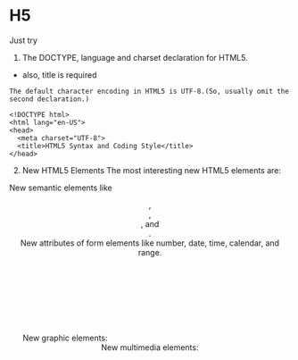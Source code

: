 # H5
Just try

1. The DOCTYPE, language and charset declaration for HTML5.
- also, title is required
 ```
 The default character encoding in HTML5 is UTF-8.(So, usually omit the second declaration.)
 ```
 ```
<!DOCTYPE html>  
<html lang="en-US">  
<head> 
   <meta charset="UTF-8"> 
   <title>HTML5 Syntax and Coding Style</title>  
</head>  
 ```
2. New HTML5 Elements 
The most interesting new HTML5 elements are:   

New semantic elements like <header>, <footer>, <article>, and <section>.  
New attributes of form elements like number, date, time, calendar, and range.  
New graphic elements: <svg> and <canvas>.  
New multimedia elements: <audio> and <video>. 
   
3. jsut use lower case for elements and attributes! 
   
4. Viewport for all devices
<meta name="viewport" content="width=device-width, initial-scale=1.0">

5. Style Sheets
Use simple syntax for linking to style sheets (the type attribute is not necessary):
```
<link rel="stylesheet" href="styles.css">
```
Only use quotes around values if the value contains spaces

6. Loading JavaScript
Use simple syntax for loading external scripts (the type attribute is not necessary):
```<script src="myscript.js">
```

7. 统计代码
```
正确的cnzz统计代码：

<script type="text/javascript" src='http://s76.cnzz.com/stat.php?id=1033899&amp;web_id=1033899' language='JavaScript' charset='gb2312'></script>
正确的雅虎统计代码：

<script type="text/javascript" src="http://js.tongji.cn.yahoo.com/674708/ystat.js"></script><noscript><a href="http://tongji.cn.yahoo.com"><img alt="" src="http://img.tongji.cn.yahoo.com/674708/ystat.gif"/></a></noscript>
```

8. make Favicon.ico  
[FavIcon from Pics](http://favicon.htmlkit.com/favicon/)

get the favicon, and put it in the root.

```如果您需要将Favicon.ico放到其他目录下，或者希望让不同的网页显示不同的Favicon，那就需要在网页Html文件中做设定了，具体设置也很简单，在Html源代码中的<head>部分加入如下的代码：

<link rel="icon" href="/slyar/favicon.ico" type="image/x-icon">
<link rel="shortcut icon" href="/slyar/favicon.ico" type="image/x-icon">
```

9. Google Map
```
<!DOCTYPE html>
<html>
<body>

<h1>My First Google Map</h1>

<div id="map" style="width:400px;height:400px;background:yellow"></div>

<script>
function myMap() {
var mapOptions = {
    center: new google.maps.LatLng(51.5, -0.12),
    zoom: 10,
    mapTypeId: google.maps.MapTypeId.HYBRID
}
var map = new google.maps.Map(document.getElementById("map"), mapOptions);
}
</script>

<script src="https://maps.googleapis.com/maps/api/js?key=AIzaSyBu-916DdpKAjTmJNIgngS6HL_kDIKU0aU&callback=myMap"></script>
<!--
To use this code on your website, get a free API key from Google.
Read more at: https://www.w3schools.com/graphics/google_maps_basic.asp
-->

</body>
</html>
```

10. show a video（mp4 mostly)
show a video in HTML, use the <video> element: 
 ```
 <video width="320" height="240" controls, autoplay>
  <source src="movie.mp4" type="video/mp4">
  <source src="movie.ogg" type="video/ogg">
  Your browser does not support the video tag.
</video>
 ```
 The autoplay attribute does not work in mobile devices like iPad and iPhone.
 
 11. Playing a YouTube Video in HTML
 
To play your video on a web page, do the following:
```
Upload the video to YouTube
Take a note of the video id
Define an <iframe> element in your web page
Let the src attribute point to the video URL
Use the width and height attributes to specify the dimension of the player
Add any other parameters to the URL (see below)
```
```
<iframe width="420" height="315"
src="https://www.youtube.com/embed/XGSy3_Czz8k">
</iframe>
```

12. add icon
```
<!DOCTYPE html>
<html>
<head>
<title>Font Awesome Icons</title>
<meta name="viewport" content="width=device-width, initial-scale=1">
<link rel="stylesheet" href="https://cdnjs.cloudflare.com/ajax/libs/font-awesome/4.7.0/css/font-awesome.min.css">
</head>
<body>

<p>Some Font Awesome icons:</p>
<i class="fa fa-cloud"></i>
<i class="fa fa-heart"></i>
<i class="fa fa-car"></i>
<i class="fa fa-file"></i>
<i class="fa fa-bars"></i>

<p>Styled Font Awesome icons (size and color):</p>
<i class="fa fa-cloud" style="font-size:24px;"></i>
<i class="fa fa-cloud" style="font-size:36px;"></i>
<i class="fa fa-cloud" style="font-size:48px;color:red;"></i>
<i class="fa fa-cloud" style="font-size:60px;color:lightblue;"></i>

</body>
</html>
```
